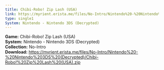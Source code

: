 ```yaml
---
title: Chibi-Robo! Zip Lash (USA)
link: https://myrient.erista.me/files/No-Intro/Nintendo%20-%20Nintendo%203DS%20(Decrypted)/Chibi-Robo!%20Zip%20Lash%20(USA).zip
type: single1
System: Nintendo - Nintendo 3DS (Decrypted)
---
```

<b>Game:</b> Chibi-Robo! Zip Lash (USA)<br>
<b>System:</b> Nintendo - Nintendo 3DS (Decrypted)<br>
<b>Collection:</b> No-Intro<br>
<b>Download:</b> https://myrient.erista.me/files/No-Intro/Nintendo%20-%20Nintendo%203DS%20(Decrypted)/Chibi-Robo!%20Zip%20Lash%20(USA).zip